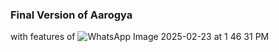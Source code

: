 ### Final Version of Aarogya
with features of ![WhatsApp Image 2025-02-23 at 1 46 31 PM](https://github.com/user-attachments/assets/9f129d45-91a0-45c2-8c29-76be4cd92cbe)
